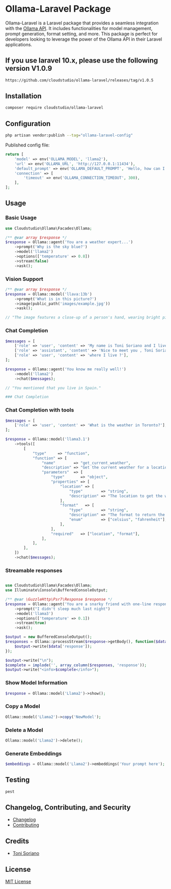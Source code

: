 
# Ollama-Laravel Package

Ollama-Laravel is a Laravel package that provides a seamless integration with the [Ollama API](https://github.com/jmorganca/ollama). It includes functionalities for model management, prompt generation, format setting, and more. This package is perfect for developers looking to leverage the power of the Ollama API in their Laravel applications.

## If you use laravel 10.x, please use the following version V1.0.9

```bash
https://github.com/cloudstudio/ollama-laravel/releases/tag/v1.0.5
```

## Installation

```bash
composer require cloudstudio/ollama-laravel
```

## Configuration

```bash
php artisan vendor:publish --tag="ollama-laravel-config"
```

Published config file:

```php
return [
    'model' => env('OLLAMA_MODEL', 'llama2'),
    'url' => env('OLLAMA_URL', 'http://127.0.0.1:11434'),
    'default_prompt' => env('OLLAMA_DEFAULT_PROMPT', 'Hello, how can I assist you today?'),
    'connection' => [
        'timeout' => env('OLLAMA_CONNECTION_TIMEOUT', 300),
    ],
];
```

## Usage

### Basic Usage

```php
use Cloudstudio\Ollama\Facades\Ollama;

/** @var array $response */
$response = Ollama::agent('You are a weather expert...')
    ->prompt('Why is the sky blue?')
    ->model('llama2')
    ->options(['temperature' => 0.8])
    ->stream(false)
    ->ask();
```


### Vision Support
    
```php
/** @var array $response */
$response = Ollama::model('llava:13b')
    ->prompt('What is in this picture?')
    ->image(public_path('images/example.jpg')) 
    ->ask();

// "The image features a close-up of a person's hand, wearing bright pink fingernail polish and blue nail polish. In addition to the colorful nails, the hand has two tattoos – one is a cross and the other is an eye."

```

### Chat Completion

```php
$messages = [
    ['role' => 'user', 'content' => 'My name is Toni Soriano and I live in Spain'],
    ['role' => 'assistant', 'content' => 'Nice to meet you , Toni Soriano'],
    ['role' => 'user', 'content' => 'where I live ?'],
];

$response = Ollama::agent('You know me really well!')
    ->model('llama2')
    ->chat($messages);

// "You mentioned that you live in Spain."

### Chat Completion

```
### Chat Completion with tools

```php
$messages = [
    ['role' => 'user', 'content' => 'What is the weather in Toronto?'],
];

$response = Ollama::model('llama3.1')
    ->tools([
        [
            "type"     => "function",
            "function" => [
                "name"        => "get_current_weather",
                "description" => "Get the current weather for a location",
                "parameters"  => [
                    "type"       => "object",
                    "properties" => [
                        "location" => [
                            "type"        => "string",
                            "description" => "The location to get the weather for, e.g. San Francisco, CA",
                        ],
                        "format"   => [
                            "type"        => "string",
                            "description" => "The format to return the weather in, e.g. 'celsius' or 'fahrenheit'",
                            "enum"        => ["celsius", "fahrenheit"],
                        ],
                    ],
                    "required"   => ["location", "format"],
                ],
            ],
        ],
    ])
    ->chat($messages);

```


### Streamable responses

```php

use Cloudstudio\Ollama\Facades\Ollama;
use Illuminate\Console\BufferedConsoleOutput;

/** @var \GuzzleHttp\Psr7\Response $response */
$response = Ollama::agent('You are a snarky friend with one-line responses')
    ->prompt("I didn't sleep much last night")
    ->model('llama3')
    ->options(['temperature' => 0.1])
    ->stream(true)
    ->ask();

$output = new BufferedConsoleOutput();
$responses = Ollama::processStream($response->getBody(), function($data) use ($output) {
    $output->write($data['response']);
});

$output->write("\n");
$complete = implode('', array_column($responses, 'response'));
$output->write("<info>$complete</info>");

```

### Show Model Information

```php
$response = Ollama::model('Llama2')->show();
```

### Copy a Model

```php
Ollama::model('Llama2')->copy('NewModel');
```

### Delete a Model

```php
Ollama::model('Llama2')->delete();
```

### Generate Embeddings

```php
$embeddings = Ollama::model('Llama2')->embeddings('Your prompt here');
```

## Testing

```bash
pest
```

## Changelog, Contributing, and Security

- [Changelog](CHANGELOG.md)
- [Contributing](CONTRIBUTING.md)

## Credits

- [Toni Soriano](https://github.com/cloudstudio)

## License

[MIT License](LICENSE.md)
